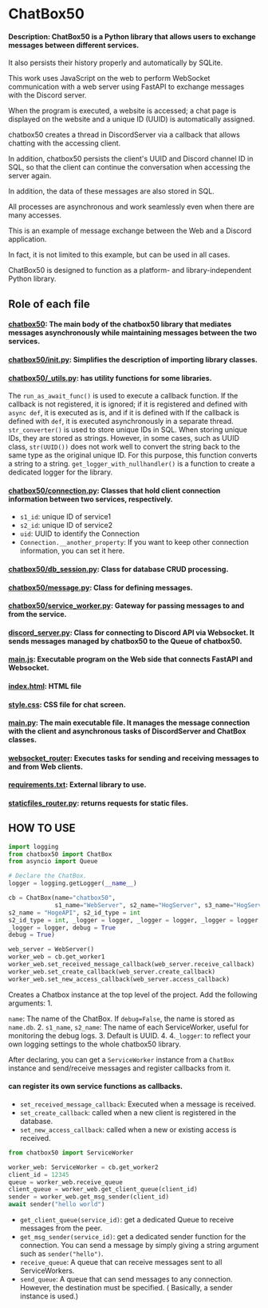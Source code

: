 # ChatBox50

#### Description: ChatBox50 is a Python library that allows users to exchange messages between different services.

It also persists their history properly and automatically by SQLite.

This work uses JavaScript on the web to perform WebSocket communication with a web server using FastAPI to exchange
messages with the Discord server.

When the program is executed, a website is accessed; a chat page is displayed on the website and a unique ID (UUID) is
automatically assigned.

chatbox50 creates a thread in DiscordServer via a callback that allows chatting with the accessing client.

In addition, chatbox50 persists the client's UUID and Discord channel ID in SQL, so that the client can continue the
conversation when accessing the server again.

In addition, the data of these messages are also stored in SQL.

All processes are asynchronous and work seamlessly even when there are many accesses.

This is an example of message exchange between the Web and a Discord application.

In fact, it is not limited to this example, but can be used in all cases.

ChatBox50 is designed to function as a platform- and library-independent Python library.

## Role of each file

#### [chatbox50](chatbox50): The main body of the chatbox50 library that mediates messages asynchronously while maintaining messages between the two services.

#### [chatbox50/__init__.py](chatbox50/__init__.py): Simplifies the description of importing library classes.

#### [chatbox50/_utils.py](chatbox50/_utils.py): has utility functions for some libraries.

The `run_as_await_func()` is used to execute a callback function.
If the callback is not registered, it is ignored; if it is registered and defined with `async def`, it is executed as
is, and if it is defined with
If the callback is defined with `def`, it is executed asynchronously in a separate thread.
`str_converter()` is used to store unique IDs in SQL. When storing unique IDs, they are stored as strings.
However, in some cases, such as UUID class, `str(UUID())` does not work well to convert the string back to the same type
as the original unique ID.
For this purpose, this function converts a string to a string.
`get_logger_with_nullhandler()` is a function to create a dedicated logger for the library.

#### [chatbox50/connection.py](chatbox50/connection.py): Classes that hold client connection information between two services, respectively.

- `s1_id`: unique ID of service1
- `s2_id`: unique ID of service2
- `uid`: UUID to identify the Connection
- `Connection.__another_property`: If you want to keep other connection information, you can set it here.

#### [chatbox50/db_session.py](chatbox50/db_session.py): Class for database CRUD processing.

#### [chatbox50/message.py](chatbox50/message.py): Class for defining messages.

#### [chatbox50/service_worker.py](chatbox50/service_worker.py): Gateway for passing messages to and from the service.

#### [discord_server.py](discord_server.py): Class for connecting to Discord API via Websocket. It sends messages managed by chatbox50 to the Queue of chatbox50.

#### [main.js](main.js): Executable program on the Web side that connects FastAPI and Websocket.

#### [index.html](index.html): HTML file

#### [style.css](style.css): CSS file for chat screen.

#### [main.py](main.py): The main executable file. It manages the message connection with the client and asynchronous tasks of DiscordServer and ChatBox classes.

#### [websocket_router](websocket_router.py): Executes tasks for sending and receiving messages to and from Web clients.

#### [requirements.txt](requirements.txt): External library to use.

#### [staticfiles_router.py](staticfiles_router.py): returns requests for static files.

## HOW TO USE

````python
import logging
from chatbox50 import ChatBox
from asyncio import Queue

# Declare the ChatBox.
logger = logging.getLogger(__name__)

cb = ChatBox(name="chatbox50",
             s1_name="WebServer", s2_name="HogServer", s3_name="HogServer", s4_name="HogServer")
s2_name = "HogeAPI", s2_id_type = int
s2_id_type = int, _logger = logger, _logger = logger, _logger = logger
_logger = logger, debug = True
debug = True)

web_server = WebServer()
worker_web = cb.get_worker1
worker_web.set_received_message_callback(web_server.receive_callback)
worker_web.set_create_callback(web_server.create_callback)
worker_web.set_new_access_callback(web_server.access_callback)

````

Creates a Chatbox instance at the top level of the project.
Add the following arguments: 1.

`name`: The name of the ChatBox. If `debug=False`, the name is stored as `name.db`. 2.
`s1_name`, `s2_name`: The name of each ServiceWorker, useful for monitoring the debug logs. 3.
Default is UUID. 4.
4.`_logger`: to reflect your own logging settings to the whole chatbox50 library.

After declaring, you can get a `ServiceWorker` instance from a `ChatBox` instance and send/receive messages and register
callbacks from it.

#### can register its own service functions as callbacks.

- `set_received_message_callback`: Executed when a message is received.
- `set_create_callback`: called when a new client is registered in the database.
- `set_new_access_callback`: called when a new or existing access is received.

```python
from chatbox50 import ServiceWorker

worker_web: ServiceWorker = cb.get_worker2
client_id = 12345
queue = worker_web.receive_queue
client_queue = worker_web.get_client_queue(client_id)
sender = worker_web.get_msg_sender(client_id)
await sender("hello world")
```

- `get_client_queue(service_id)`: get a dedicated Queue to receive messages from the peer.
- `get_msg_sender(service_id)`: get a dedicated sender function for the connection. You can send a message by simply
  giving a string argument such as `sender("hello")`.
- `receive_queue`: A queue that can receive messages sent to all ServiceWorkers.
- `send_queue`: A queue that can send messages to any connection. However, the destination must be specified. (
  Basically, a sender instance is used.)
